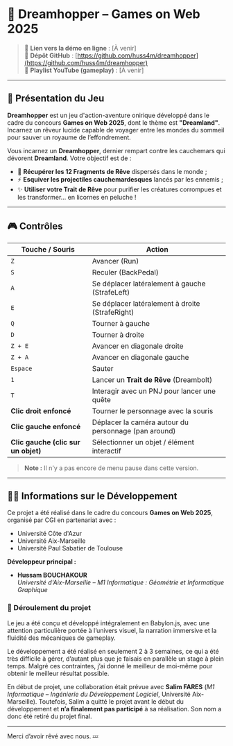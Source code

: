 # 🌙 Dreamhopper – Games on Web 2025

> 🔗 **Lien vers la démo en ligne** : [À venir]  
> 📂 **Dépôt GitHub** : [https://github.com/huss4m/dreamhopper](https://github.com/huss4m/dreamhopper)  
> 🎥 **Playlist YouTube (gameplay)** : [À venir]

---

## 🧠 Présentation du Jeu

**Dreamhopper** est un jeu d'action-aventure onirique développé dans le cadre du concours **Games on Web 2025**, dont le thème est **"Dreamland"**. Incarnez un rêveur lucide capable de voyager entre les mondes du sommeil pour sauver un royaume de l’effondrement.

Vous incarnez un **Dreamhopper**, dernier rempart contre les cauchemars qui dévorent **Dreamland**. Votre objectif est de :

- 🌟 **Récupérer les 12 Fragments de Rêve** dispersés dans le monde ;
- ⚡ **Esquiver les projectiles cauchemardesques** lancés par les ennemis ;
- ✨ **Utiliser votre Trait de Rêve** pour purifier les créatures corrompues et les transformer… en licornes en peluche !

---

## 🎮 Contrôles

| Touche / Souris           | Action                                                       |
|--------------------------|--------------------------------------------------------------|
| `Z`                      | Avancer (Run)                                                |
| `S`                      | Reculer (BackPedal)                                          |
| `A`                      | Se déplacer latéralement à gauche (StrafeLeft)               |
| `E`                      | Se déplacer latéralement à droite (StrafeRight)              |
| `Q`                      | Tourner à gauche                                             |
| `D`                      | Tourner à droite                                             |
| `Z + E`                  | Avancer en diagonale droite                                  |
| `Z + A`                  | Avancer en diagonale gauche                                  |
| `Espace`                 | Sauter                                                      |
| `1`                      | Lancer un **Trait de Rêve** (Dreambolt)                      |
| `T`                      | Interagir avec un PNJ pour lancer une quête                  |
| **Clic droit enfoncé**   | Tourner le personnage avec la souris                         |
| **Clic gauche enfoncé**  | Déplacer la caméra autour du personnage (pan around)         |
| **Clic gauche (clic sur un objet)** | Sélectionner un objet / élément interactif           |

> **Note :** Il n'y a pas encore de menu pause dans cette version.

---

## 👨‍💻 Informations sur le Développement

Ce projet a été réalisé dans le cadre du concours **Games on Web 2025**, organisé par CGI en partenariat avec :

- Université Côte d'Azur  
- Université Aix-Marseille  
- Université Paul Sabatier de Toulouse  

**Développeur principal :**  
- **Hussam BOUCHAKOUR**  
  *Université d'Aix-Marseille – M1 Informatique : Géométrie et Informatique Graphique*

### 🔧 Déroulement du projet

Le jeu a été conçu et développé intégralement en Babylon.js, avec une attention particulière portée à l’univers visuel, la narration immersive et la fluidité des mécaniques de gameplay.

Le développement a été réalisé en seulement 2 à 3 semaines, ce qui a été très difficile à gérer, d’autant plus que je faisais en parallèle un stage à plein temps. Malgré ces contraintes, j’ai donné le meilleur de moi-même pour obtenir le meilleur résultat possible.

En début de projet, une collaboration était prévue avec **Salim FARES** (*M1 Informatique – Ingénierie du Développement Logiciel*, Université Aix-Marseille). Toutefois, Salim a quitté le projet avant le début du développement et **n’a finalement pas participé** à sa réalisation. Son nom a donc été retiré du projet final.

---

Merci d’avoir rêvé avec nous. 💤


